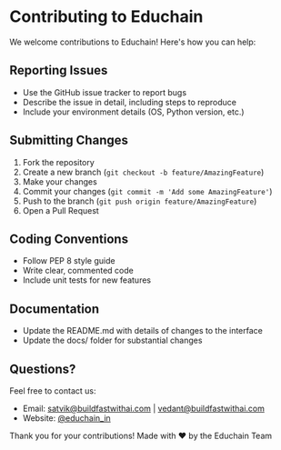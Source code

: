 # Contributing to Educhain

We welcome contributions to Educhain! Here's how you can help:

## Reporting Issues

- Use the GitHub issue tracker to report bugs
- Describe the issue in detail, including steps to reproduce
- Include your environment details (OS, Python version, etc.)

## Submitting Changes

1. Fork the repository
2. Create a new branch (`git checkout -b feature/AmazingFeature`)
3. Make your changes
4. Commit your changes (`git commit -m 'Add some AmazingFeature'`)
5. Push to the branch (`git push origin feature/AmazingFeature`)
6. Open a Pull Request

## Coding Conventions

- Follow PEP 8 style guide
- Write clear, commented code
- Include unit tests for new features

## Documentation

- Update the README.md with details of changes to the interface
- Update the docs/ folder for substantial changes

## Questions?

Feel free to contact us:

- Email: satvik@buildfastwithai.com | vedant@buildfastwithai.com
- Website: [@educhain_in](https://educhain.in)

Thank you for your contributions!
Made with ❤️ by the Educhain Team
